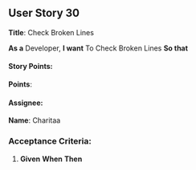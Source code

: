 ## User Story 30 

**Title**: Check Broken Lines

**As a** Developer, 
**I want**  To Check Broken Lines
**So that** 

#### Story Points: 
**Points**:

#### Assignee: 

**Name**: Charitaa 

### Acceptance Criteria: 

1.  **Given**
     **When**
     **Then**
